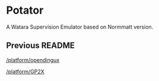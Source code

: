 # Potator
A Watara Supervision Emulator based on Normmatt version.

## Previous README
[/platform/opendingux](/platform/opendingux)

[/platform/GP2X](/platform/GP2X)
